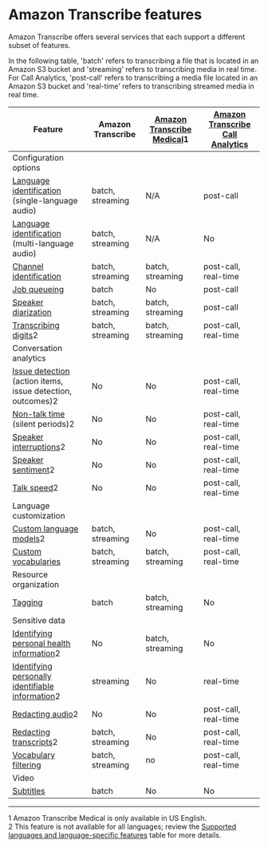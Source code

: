 # Amazon Transcribe features<a name="feature-matrix"></a>

Amazon Transcribe offers several services that each support a different subset of features\.

In the following table, 'batch' refers to transcribing a file that is located in an Amazon S3 bucket and 'streaming' refers to transcribing media in real time\. For Call Analytics, 'post\-call' refers to transcribing a media file located in an Amazon S3 bucket and 'real\-time' refers to transcribing streamed media in real time\.


| Feature | Amazon Transcribe | [Amazon Transcribe Medical](transcribe-medical.md)1 | [Amazon Transcribe Call Analytics](call-analytics.md) | 
| --- | --- | --- | --- | 
| Configuration options | 
| [Language identification](lang-id.md) \(single\-language audio\) | batch, streaming | N/A | post\-call | 
| [Language identification](lang-id-batch.md#lang-id-batch-multi-language) \(multi\-language audio\) | batch, streaming | N/A | No | 
| [Channel identification](channel-id.md) | batch, streaming | batch, streaming | post\-call, real\-time | 
| [Job queueing](job-queueing.md) | batch | No | post\-call | 
| [Speaker diarization](diarization.md) | batch, streaming | batch, streaming | post\-call | 
| [Transcribing digits](how-numbers.md)2 | batch, streaming | batch, streaming | post\-call, real\-time | 
| Conversation analytics | 
| [Issue detection](call-analytics.md) \(action items, issue detection, outcomes\)2 | No | No | post\-call, real\-time | 
| [Non\-talk time](call-analytics.md) \(silent periods\)2 | No | No | post\-call, real\-time | 
| [Speaker interruptions](call-analytics.md)2 | No | No | post\-call, real\-time | 
| [Speaker sentiment](call-analytics.md)2 | No | No | post\-call, real\-time | 
| [Talk speed](call-analytics.md)2 | No | No | post\-call, real\-time | 
| Language customization | 
| [Custom language models](custom-language-models.md)2 | batch, streaming | No | post\-call, real\-time | 
| [Custom vocabularies](custom-vocabulary.md) | batch, streaming | batch, streaming | post\-call, real\-time | 
| Resource organization | 
| [Tagging](tagging.md) | batch | batch, streaming | No | 
| Sensitive data | 
|  [Identifying personal health information](phi-id.md)2  | No | batch, streaming | No | 
| [Identifying personally identifiable information](pii-redaction-stream.md)2 | streaming | No | real\-time | 
| [Redacting audio](call-analytics-batch.md#tca-pii-redact-batch)2 | No | No | post\-call, real\-time | 
| [Redacting transcripts](pii-redaction.md)2 | batch, streaming | No | post\-call, real\-time | 
| [Vocabulary filtering](vocabulary-filtering.md) | batch, streaming | no | post\-call, real\-time | 
| Video | 
| [Subtitles](subtitles.md) | batch | No | No | 

****  
1 Amazon Transcribe Medical is only available in US English\.  
2 This feature is not available for all languages; review the [Supported languages and language\-specific features](supported-languages.md) table for more details\.